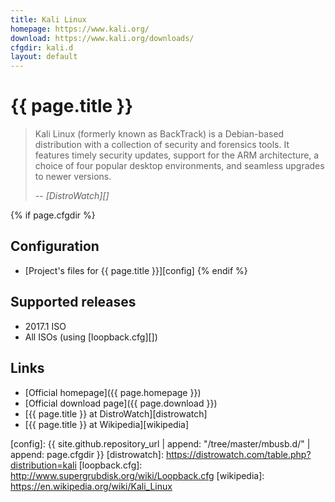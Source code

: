 ```yaml
---
title: Kali Linux
homepage: https://www.kali.org/
download: https://www.kali.org/downloads/
cfgdir: kali.d
layout: default
---
```


# {{ page.title }}

> Kali Linux (formerly known as BackTrack) is a Debian-based distribution with a
> collection of security and forensics tools. It features timely security
> updates, support for the ARM architecture, a choice of four popular desktop
> environments, and seamless upgrades to newer versions.
>
> -- <cite markdown="1">[DistroWatch][]</cite>


{% if page.cfgdir %}
## Configuration

- [Project's files for {{ page.title }}][config]
{% endif %}


## Supported releases

- 2017.1 ISO
- All ISOs (using [loopback.cfg][])


## Links

- [Official homepage]({{ page.homepage }})
- [Official download page]({{ page.download }})
- [{{ page.title }} at DistroWatch][distrowatch]
- [{{ page.title }} at Wikipedia][wikipedia]


[config]: {{ site.github.repository_url | append: "/tree/master/mbusb.d/" | append: page.cfgdir }}
[distrowatch]: https://distrowatch.com/table.php?distribution=kali
[loopback.cfg]: http://www.supergrubdisk.org/wiki/Loopback.cfg
[wikipedia]: https://en.wikipedia.org/wiki/Kali_Linux
